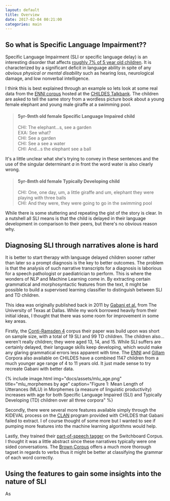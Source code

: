 ```yaml
---
layout: default
title: Overview
date: 2017-02-04 00:21:00
categories: main
---
```


## So what is Specific Language Impairment??
Specific Language Impairment (SLI or specific language delay) is an interesting disorder that affects [roughly 7% of 5 year old children](https://mitpress.mit.edu/books/children-specific-language-impairment-0). It is characterized by a significant deficit in language ability in spite of any _obvious physical or mental disability_ such as hearing loss, neurological damage, and low nonverbal intelligence. 

I think this is best explained through an example so lets look at some real data from the [ENNI corpus](ENNI) hosted at the [CHILDES Talkbank](http://childes.psy.cmu.edu/). The children are asked to tell the same story from a wordless picture book about a young female elephant and young male giraffe at a swimming pool.

> #### 5yr-9mth old female Specific Language Impaired child 
> CHI: The elephant...s, see a garden  
> EXA: See what?  
> CHI: See a garden  
> CHI: See a see a water  
> CHI: And...s the elephant see a ball  

It's a little unclear what she's trying to convey in these sentences and the use of the singular determinant _a_ in front the word water is also clearly wrong.

> #### 5yr-8mth old female Typically Developing child 
> CHI: One, one day, um, a little giraffe and um, elephant they were playing with three balls  
> CHI: And they were, they were going to go in the swimming pool

While there is some stuttering and repeating the gist of the story is clear. In a nutshell all SLI means is that the child is delayed in their language development in comparison to their peers, but there's no obvious reason why.

## Diagnosing SLI through narratives alone is hard

It is better to start therapy with language delayed children sooner rather than later so a prompt diagnosis is the key to better outcomes. The problem is that the analysis of such narrative transcripts for a diagnosis is laborious for a speech pathologist or paediatrician to perform. This is where the wonders of NLP and Machine Learning come in. By extracting certain grammatical and morphosyntactic features from the text, it might be possible to build a supervised learning classifier to distinguish between SLI and TD children.

This idea was originally published back in 2011 by [Gabani et al.](https://www.ncbi.nlm.nih.gov/pubmed/?term=Gabani%20K%5BAuthor%5D&cauthor=true&cauthor_uid=21937203) from The University of Texas at Dallas. While my work borrowed heavily from their initial ideas, I thought that there was some room for improvement in some key areas.

Firstly, the [Conti-Ramsden 4](https://www.ncbi.nlm.nih.gov/pubmed/17729147) corpus their paper was build upon was short on sample size, with a total of 19 SLI and 99 TD children. The children also... weren't really children; they were aged 13, 14, and 15. While SLI suffers are certainly delayed, their language skills keep developing, which would make any glaring grammatical errors less apparent with time. The [ENNI](ENNI) and [Gillam](http://childes.psy.cmu.edu/access/Clinical-MOR/Gillam.html) Corpora also available on CHILDES have a combined 1147 children from a much younger age range of 4 to 11 years old. It just made sense to try recreate Gabani with better data.


{% include image.html
           img="docs/assets/mlu_age.png"
           title="mlu_morphemes by age"
           caption="Figure 1: Mean Length of Utterances (MLU) in Morphemes (a measure of linguistic productivity) increases with age for both Specific Language Impaired (SLI) and Typically Developing (TD) children over all three corpora" %}

Secondly, there were several more features available simply through the KIDEVAL process on the [CLAN](http://talkbank.org/clan/) program provided with CHILDES that Gabani failed to extract. I of course thought of some more but I wanted to see if pumping more features into the machine learning algorithms would help.

Lastly, they trained their [part-of-speech tagger](https://en.wikipedia.org/wiki/Part-of-speech_tagging) on the Switchboard Corpus. I thought it was a little abstract since these narratives typically were one sided conversations. The [Brown Corpus](https://en.wikipedia.org/wiki/Brown_Corpus) offers a much more thorough tagset in regards to verbs thus it might be better at classifying the grammar of each word correctly.

## Using the features to gain some insights into the nature of SLI
As 



[ENNI]: https://www.researchgate.net/publication/230662487_Storytelling_from_pictures_using_the_Edmonton_Narrative_Norms_Instrument
